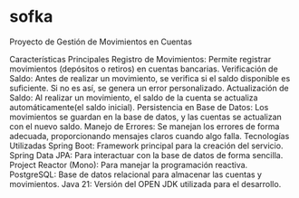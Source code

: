 # sofka
Proyecto de Gestión de Movimientos en Cuentas

Características Principales
Registro de Movimientos: Permite registrar movimientos (depósitos o retiros) en cuentas bancarias.
Verificación de Saldo: Antes de realizar un movimiento, se verifica si el saldo disponible es suficiente. Si no es así, se genera un error personalizado.
Actualización de Saldo: Al realizar un movimiento, el saldo de la cuenta se actualiza automáticamente(el saldo inicial).
Persistencia en Base de Datos: Los movimientos se guardan en la base de datos, y las cuentas se actualizan con el nuevo saldo.
Manejo de Errores: Se manejan los errores de forma adecuada, proporcionando mensajes claros cuando algo falla.
Tecnologías Utilizadas
Spring Boot: Framework principal para la creación del servicio.
Spring Data JPA: Para interactuar con la base de datos de forma sencilla.
Project Reactor (Mono): Para manejar la programación reactiva.
PostgreSQL: Base de datos relacional para almacenar las cuentas y movimientos.
Java 21: Versión del OPEN JDK utilizada para el desarrollo.